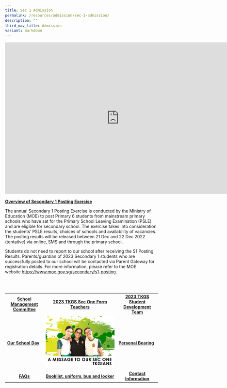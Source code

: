 ```yaml
---
title: Sec 1 Admission
permalink: /resources/admission/sec-1-admission/
description: ""
third_nav_title: Admission
variant: markdown
---
```

<iframe src="https://docs.google.com/presentation/d/e/2PACX-1vR1PKA2IqgSl57df_61FlcsQ9sQt1mWHhcJVGaYPlWitlx9_Qo9UgcWG_AeMUQgdgbpAIIx-KuKgOhc/embed?start=false&amp;loop=false&amp;delayms=10000" frameborder="0" width="750" height="500" allowfullscreen="true"></iframe>

<p><strong><u>Overview of Secondary 1 Posting Exercise</u></strong></p>
<p>The annual Secondary 1 Posting Exercise is conducted by the Ministry of Education (MOE) to post Primary 6 students from mainstream primary schools who have sat for the Primary School Leaving Examination (PSLE) and are eligible for secondary school. The exercise takes into consideration the students’ PSLE results, choices of schools and availability of vacancies. The posting results will be released between 21 Dec and 22 Dec 2022 (tentative) via online, SMS and through the primary school.</p>
<p>Students do not need to report to our school after receiving the S1 Posting Results. Parents/guardian of 2023 Secondary 1 students who are successfully posted to our school will be contacted via Parent Gateway for registration details. For more information, please refer to the MOE website&nbsp;<a href="https://www.moe.gov.sg/secondary/s1-posting" target="_blank" rel="noopener">https://www.moe.gov.sg/secondary/s1-posting</a>.&nbsp;</p>
<br>
<br>
<table>
<tbody>
<tr>
<td style="text-align: center;"><a href="https://drive.google.com/file/d/1iGFxBq1JCxu-v087SGPATq1tXcWu8QvR/view" target="_blank" rel="noopener"><strong>School Management Committee</strong></a></td>
<td style="text-align: center;"><a href="https://drive.google.com/file/d/1LMD-0ffBUQD_F6MgtRRQVZTgojCykAKH/view" target="_blank" rel="noopener"><strong>2023 TKGS Sec One Form Teachers</strong></a></td>
<td style="text-align: center;"><a href="https://drive.google.com/file/d/1quzlyeeJcMEujRh7nyWH1KE46DfHTDlQ/view" target="_blank" rel="noopener"><strong>2023 TKGS Student Development Team</strong></a></td>
</tr>
<tr>
<td style="vertical-align: middle;"><a href="https://drive.google.com/file/d/16JYQWH36CSnqIK1qANzg44q0nMw5_VGV/view" target="_blank" rel="noopener"><strong>Our School Day</strong></a></td>
<td style="vertical-align: middle;"><a href="https://drive.google.com/file/d/1L-A20LLWcH6BjFctgFQJMJHIttDGHSUB/view?usp=sharing"><img src="/images/sec1.jpg"></a></td>
<td style="vertical-align: middle;"><a href="https://drive.google.com/file/d/1Z1FbjdJ4RibMAlgxsW83cJMW5sPmtOxV/view" target="_blank" rel="noopener"><strong>Personal Bearing</strong></a></td>
</tr>
<tr>
<td style="text-align: center;"><a href="https://drive.google.com/file/d/1MTnb-Vfc4KBs5RnZC1iuNaWPFpDVH-9G/view?usp=drive_link" target="_blank" rel="noopener"><strong>FAQs</strong></a></td>
<td style="text-align: center;"><a href="/resources/admission/other-admission-matters" target="_blank" rel="noopener"><strong>Booklist, uniform, bus and locker</strong></a></td>
<td style="text-align: center;"><a href="/useful-links/contact-information" target="_blank" rel="noopener"><strong>Contact Information</strong></a></td>
</tr>
</tbody>
</table>
